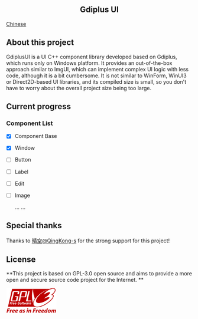 <h2 align="center">Gdiplus UI</h2>

[Chinese](./readme.md)

## About this project

GdiplusUI is a UI C++ component library developed based on Gdiplus, which runs only on Windows platform. It provides an out-of-the-box approach similar to ImgUI, which can implement complex UI logic with less code, although it is a bit cumbersome. It is not similar to WinForm, WinUI3 or Direct2D-based UI libraries, and its compiled size is small, so you don't have to worry about the overall project size being too large.

## Current progress

### Component List

- [x] Component Base

- [x] Window

- [ ] Button

- [ ] Label

- [ ] Edit

- [ ] Image

  ... ...

## Special thanks

Thanks to [晴空@QingKong-s](https://github.com/QingKong-s) for the strong support for this project!

## License

**This project is based on GPL-3.0 open source and aims to provide a more open and secure source code project for the Internet. **

![GPL_V3-Logo](GPL_V3-Logo.png)
